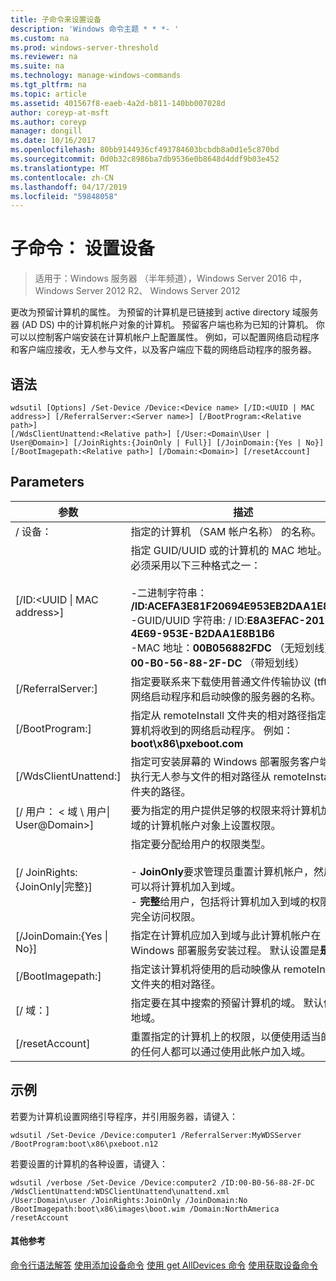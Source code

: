 ```yaml
---
title: 子命令来设置设备
description: 'Windows 命令主题 * * *- '
ms.custom: na
ms.prod: windows-server-threshold
ms.reviewer: na
ms.suite: na
ms.technology: manage-windows-commands
ms.tgt_pltfrm: na
ms.topic: article
ms.assetid: 401567f8-eaeb-4a2d-b811-140bb007028d
author: coreyp-at-msft
ms.author: coreyp
manager: dongill
ms.date: 10/16/2017
ms.openlocfilehash: 80bb9144936cf493784603bcbdb8a0d1e5c870bd
ms.sourcegitcommit: 0d0b32c8986ba7db9536e0b8648d4ddf9b03e452
ms.translationtype: MT
ms.contentlocale: zh-CN
ms.lasthandoff: 04/17/2019
ms.locfileid: "59848058"
---
```

# <a name="subcommand-set-device"></a>子命令： 设置设备

>适用于：Windows 服务器 （半年频道），Windows Server 2016 中，Windows Server 2012 R2、 Windows Server 2012

更改为预留计算机的属性。 为预留的计算机是已链接到 active directory 域服务器 (AD DS) 中的计算机帐户对象的计算机。 预留客户端也称为已知的计算机。 你可以以控制客户端安装在计算机帐户上配置属性。 例如，可以配置网络启动程序和客户端应接收，无人参与文件，以及客户端应下载的网络启动程序的服务器。
## <a name="syntax"></a>语法
```
wdsutil [Options] /Set-Device /Device:<Device name> [/ID:<UUID | MAC address>] [/ReferralServer:<Server name>] [/BootProgram:<Relative path>] 
[/WdsClientUnattend:<Relative path>] [/User:<Domain\User | User@Domain>] [/JoinRights:{JoinOnly | Full}] [/JoinDomain:{Yes | No}] [/BootImagepath:<Relative path>] [/Domain:<Domain>] [/resetAccount]
```
## <a name="parameters"></a>Parameters
|参数|描述|
|-------|--------|
|/ 设备：<computer name>|指定的计算机 （SAM 帐户名称） 的名称。|
|[/ID:<UUID &#124; MAC address>]|指定 GUID/UUID 或的计算机的 MAC 地址。 此值必须采用以下三种格式之一：<br /><br />-二进制字符串： **/ID:ACEFA3E81F20694E953EB2DAA1E8B1B6**<br />-GUID/UUID 字符串: / ID:**E8A3EFAC-201F-4E69-953E-B2DAA1E8B1B6**<br />-MAC 地址：**00B056882FDC** （无短划线） 或**00-B0-56-88-2F-DC** （带短划线）|
|[/ReferralServer:<Server name>]|指定要联系来下载使用普通文件传输协议 (tftp) 的网络启动程序和启动映像的服务器的名称。|
|[/BootProgram:<Relative path>]|指定从 remoteInstall 文件夹的相对路径指定的计算机将收到的网络启动程序。 例如： **boot\x86\pxeboot.com**|
|[/WdsClientUnattend:<Relative path>]|指定可安装屏幕的 Windows 部署服务客户端自动执行无人参与文件的相对路径从 remoteInstall 文件夹的路径。|
|[/ 用户： < 域 \ 用户&#124; User@Domain>]|要为指定的用户提供足够的权限来将计算机加入到域的计算机帐户对象上设置权限。|
|[/ JoinRights: {JoinOnly&#124;完整}]|指定要分配给用户的权限类型。<br /><br />-   **JoinOnly**要求管理员重置计算机帐户，然后用户可以将计算机加入到域。<br />-   **完整**给用户，包括将计算机加入到域的权限授予完全访问权限。|
|[/JoinDomain:{Yes &#124; No}]|指定在计算机应加入到域与此计算机帐户在 Windows 部署服务安装过程。 默认设置是**是**。|
|[/BootImagepath:<Relative path>]|指定该计算机将使用的启动映像从 remoteInstall 文件夹的相对路径。|
|[/ 域：<Domain>]|指定要在其中搜索的预留计算机的域。 默认值为本地域。|
|[/resetAccount]|重置指定的计算机上的权限，以便使用适当的权限的任何人都可以通过使用此帐户加入域。|
## <a name="BKMK_examples"></a>示例
若要为计算机设置网络引导程序，并引用服务器，请键入：
```
wdsutil /Set-Device /Device:computer1 /ReferralServer:MyWDSServer
/BootProgram:boot\x86\pxeboot.n12
```
若要设置的计算机的各种设置，请键入：
```
wdsutil /verbose /Set-Device /Device:computer2 /ID:00-B0-56-88-2F-DC /WdsClientUnattend:WDSClientUnattend\unattend.xml 
/User:Domain\user /JoinRights:JoinOnly /JoinDomain:No /BootImagepath:boot\x86\images\boot.wim /Domain:NorthAmerica /resetAccount
```
#### <a name="additional-references"></a>其他参考
[命令行语法解答](command-line-syntax-key.md)
[使用添加设备命令](using-the-add-device-command.md)
[使用 get AllDevices 命令](using-the-get-alldevices-command.md)
[使用获取设备命令](using-the-get-device-command.md)
